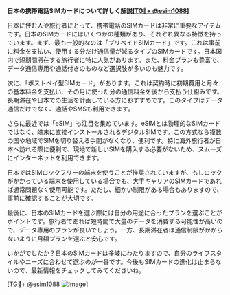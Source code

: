 **日本の携帯電話SIMカードについて詳しく解説[[TG💪+ @esim1088](https://t.me/s/esim1088)]**

日本に住む人や旅行者にとって、携帯電話のSIMカードは非常に重要なアイテムです。日本のSIMカードにはいくつかの種類があり、それぞれ異なる特徴を持っています。まず、最も一般的なのは「プリペイドSIMカード」です。これは事前に料金を支払い、使用する分だけ通信量が減るタイプのSIMカードです。日本国内で短期間滞在する旅行者に特に人気があります。また、料金プランも豊富で、データ通信専用や通話付きのものなど選択肢が多いのも魅力です。

次に、「ポストペイ型SIMカード」があります。これは契約時に初期費用と月々の基本料金を支払い、その月に使った分の通信料金を後から支払う仕組みです。長期滞在や日本での生活を計画している方におすすめです。このタイプはデータ通信だけでなく、通話やSMSも利用できます。

さらに最近では「eSIM」も注目を集めています。eSIMとは物理的なSIMカードではなく、端末に直接インストールされるデジタルSIMです。この方式なら複数の国や地域でSIMを切り替える手間がなくなり、便利です。特に海外旅行者が日本へ訪れる際に便利で、現地で新しいSIMを購入する必要がないため、スムーズにインターネットを利用できます。

日本ではSIMロックフリーの端末を使うことが推奨されていますが、もしロックがかかっている端末を使用している場合でも、大手キャリアのSIMカードであれば通常問題なく使用可能です。ただし、細かい制限がある場合もありますので、事前に確認することが大切です。

最後に、日本のSIMカードを選ぶ際には自分の用途に合ったプランを選ぶことがポイントです。旅行者であれば短時間で大量のデータを消費する可能性が高いので、データ専用のプランが良いでしょう。一方、長期滞在者は通信制限がかからないように月額プランを選ぶと安心です。

いかがでしたか？日本のSIMカードは多岐にわたりますので、自分のライフスタイルやニーズに合わせて選ぶのが一番です。今後もSIMカードの進化は止まらないので、最新情報をチェックしてみてくださいね。

[[TG💪+ @esim1088](https://t.me/s/esim1088) ![Image](https://i.postimg.cc/Y0z9fWf4/image.png)]